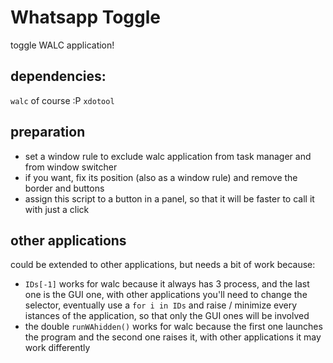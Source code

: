 # Whatsapp Toggle 
toggle WALC application!

## dependencies:
```walc``` of course :P
```xdotool```

## preparation
+ set a window rule to exclude walc application from task manager and from window switcher
+ if you want, fix its position (also as a window rule) and remove the border and buttons
+ assign this script to a button in a panel, so that it will be faster to call it with just a click

## other applications
could be extended to other applications, but needs a bit of work because:
+ `IDs[-1]` works for walc because it always has 3 process, and the last one is the GUI one, with other applications you'll need to change the selector, eventually use a `for i in IDs` and raise / minimize every istances of the application, so that only the GUI ones will be involved
+ the double `runWAhidden()` works for walc because the first one launches the program and the second one raises it, with other applications it may work differently

